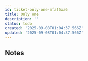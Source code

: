 ```yaml
---
id: ticket-only-one-mfaf5xa6
title: Only one
description: ''
status: todo
created: '2025-09-08T01:04:37.566Z'
updated: '2025-09-08T01:04:37.566Z'
---
```


## Notes

